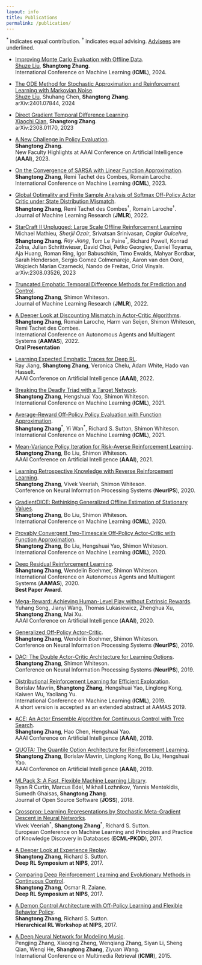 ```yaml
---
layout: info
title: Publications 
permalink: /publication/
---
```


<sup>*</sup> indicates equal contribution. <sup>†</sup> indicates equal advising. <u>Advisees</u> are underlined.

- [Improving Monte Carlo Evaluation with Offline Data](https://arxiv.org/abs/2301.13734).  
<u>Shuze Liu</u>, **Shangtong Zhang**.   
International Conference on Machine Learning (**ICML**), 2024. 

- [The ODE Method for Stochastic Approximation and Reinforcement Learning with Markovian Noise](https://arxiv.org/abs/2401.07844).  
<u>Shuze Liu</u>, Shuhang Chen, **Shangtong Zhang**.   
arXiv:2401.07844, 2024  

- [Direct Gradient Temporal Difference Learning](https://arxiv.org/abs/2308.01170).  
<u>Xiaochi Qian</u>, **Shangtong Zhang**.   
arXiv:2308.01170, 2023  

- [A New Challenge in Policy Evaluation](https://ojs.aaai.org/index.php/AAAI/article/view/26832).  
**Shangtong Zhang**.  
New Faculty Highlights at AAAI Conference on Artificial Intelligence (**AAAI**), 2023.  

- [On the Convergence of SARSA with Linear Function Approximation](https://arxiv.org/abs/2202.06828).  
**Shangtong Zhang**, Remi Tachet des Combes, Romain Laroche.  
International Conference on Machine Learning (**ICML**), 2023. 

- [Global Optimality and Finite Sample Analysis of Softmax Off-Policy Actor Critic under State Distribution Mismatch](https://arxiv.org/abs/2111.02997).  
**Shangtong Zhang**, Remi Tachet des Combes<sup>†</sup>, Romain Laroche<sup>†</sup>.  
Journal of Machine Learning Research (**JMLR**), 2022.    

- [StarCraft II Unplugged: Large Scale Offline Reinforcement Learning](https://arxiv.org/abs/2308.03526)  
Michael Mathieu<sup>*</sup>, Sherjil Ozair<sup>*</sup>, Srivatsan Srinivasan<sup>*</sup>, Caglar Gulcehre<sup>*</sup>, **Shangtong Zhang**<sup>*</sup>, Ray Jiang<sup>*</sup>, Tom Le Paine<sup>*</sup>, Richard Powell, Konrad Zolna, Julian Schrittwieser, David Choi, Petko Georgiev, Daniel Toyama, Aja Huang, Roman Ring, Igor Babuschkin, Timo Ewalds, Mahyar Bordbar, Sarah Henderson, Sergio Gomez Colmenarejo, Aaron van den Oord, Wojciech Marian Czarnecki, Nando de Freitas, Oriol Vinyals.  
arXiv:2308.03526, 2023  

- [Truncated Emphatic Temporal Difference Methods for Prediction and Control](https://arxiv.org/abs/2108.05338).  
**Shangtong Zhang**, Shimon Whiteson.  
Journal of Machine Learning Research (**JMLR**), 2022.  

- [A Deeper Look at Discounting Mismatch in Actor-Critic Algorithms](https://arxiv.org/abs/2010.01069).  
**Shangtong Zhang**, Romain Laroche, Harm van Seijen, Shimon Whiteson, Remi Tachet des Combes.  
International Conference on Autonomous Agents and Multiagent Systems (**AAMAS**), 2022.  
**Oral Presentation**

- [Learning Expected Emphatic Traces for Deep RL](https://arxiv.org/abs/2107.05405).  
Ray Jiang, **Shangtong Zhang**, Veronica Chelu, Adam White, Hado van Hasselt.  
AAAI Conference on Artificial Intelligence (**AAAI**), 2022.  



- [Breaking the Deadly Triad with a Target Network](https://arxiv.org/abs/2101.08862).  
**Shangtong Zhang**, Hengshuai Yao, Shimon Whiteson.  
International Conference on Machine Learning (**ICML**), 2021. 

- [Average-Reward Off-Policy Policy Evaluation with Function Approximation](https://arxiv.org/abs/2101.02808).  
**Shangtong Zhang**<sup>\*</sup>, Yi Wan<sup>\*</sup>, Richard S. Sutton, Shimon Whiteson.  
International Conference on Machine Learning (**ICML**), 2021. 

- [Mean-Variance Policy Iteration for Risk-Averse Reinforcement Learning](https://arxiv.org/abs/2004.10888).  
**Shangtong Zhang**, Bo Liu, Shimon Whiteson.  
AAAI Conference on Artificial Intelligence (**AAAI**), 2021.

- [Learning Retrospective Knowledge with Reverse Reinforcement Learning](https://arxiv.org/abs/2007.06703).  
**Shangtong Zhang**, Vivek Veeriah, Shimon Whiteson.  
Conference on Neural Information Processing Systems (**NeurIPS**), 2020. 

- [GradientDICE: Rethinking Generalized Offline Estimation of Stationary Values](https://arxiv.org/abs/2001.11113).  
**Shangtong Zhang**, Bo Liu, Shimon Whiteson.  
International Conference on Machine Learning (**ICML**), 2020. 

- [Provably Convergent Two-Timescale Off-Policy Actor-Critic with Function Approximation](https://arxiv.org/abs/1911.04384).  
**Shangtong Zhang**, Bo Liu, Hengshuai Yao, Shimon Whiteson.  
International Conference on Machine Learning (**ICML**), 2020. 

- [Deep Residual Reinforcement Learning](https://arxiv.org/abs/1905.01072).  
**Shangtong Zhang**, Wendelin Boehmer, Shimon Whiteson.  
International Conference on Autonomous Agents and Multiagent Systems (**AAMAS**), 2020.  
**Best Paper Award**.

- [Mega-Reward: Achieving Human-Level Play without Extrinsic Rewards](https://arxiv.org/abs/1905.04640).  
Yuhang Song, Jianyi Wang, Thomas Lukasiewicz, Zhenghua Xu, **Shangtong Zhang**, Mai Xu.  
AAAI Conference on Artificial Intelligence (**AAAI**), 2020.

- [Generalized Off-Policy Actor-Critic](https://arxiv.org/abs/1903.11329).  
**Shangtong Zhang**, Wendelin Boehmer, Shimon Whiteson.  
Conference on Neural Information Processing Systems (**NeurIPS**), 2019. 

- [DAC: The Double Actor-Critic Architecture for Learning Options](https://arxiv.org/abs/1904.12691).  
**Shangtong Zhang**, Shimon Whiteson.  
Conference on Neural Information Processing Systems (**NeurIPS**), 2019. 

- [Distributional Reinforcement Learning for](https://arxiv.org/abs/1905.06125) [Efficient Exploration](http://www.ifaamas.org/Proceedings/aamas2019/pdfs/p2117.pdf).  
Borislav Mavrin, **Shangtong Zhang**, Hengshuai Yao, Linglong Kong, Kaiwen Wu, Yaoliang Yu.  
International Conference on Machine Learning (**ICML**), 2019.  
A short version is accepted as an extended abstract at AAMAS 2019.  

- [ACE: An Actor Ensemble Algorithm for Continuous Control with Tree Search](https://arxiv.org/abs/1811.02696).  
**Shangtong Zhang**, Hao Chen, Hengshuai Yao.  
AAAI Conference on Artificial Intelligence (**AAAI**), 2019.

- [QUOTA: The Quantile Option Architecture for Reinforcement Learning](https://arxiv.org/abs/1811.02073).  
**Shangtong Zhang**, Borislav Mavrin, Linglong Kong, Bo Liu, Hengshuai Yao.  
AAAI Conference on Artificial Intelligence (**AAAI**), 2019.

- [MLPack 3: A Fast, Flexible Machine Learning Library](https://joss.theoj.org/papers/f9fb80cf56e79edd4d87e5cf7c5f1759).  
Ryan R Curtin, Marcus Edel, Mikhail Lozhnikov, Yannis Mentekidis, Sumedh Ghaisas, **Shangtong Zhang**.  
Journal of Open Source Software (**JOSS**), 2018.

- [Crossprop: Learning Representations by Stochastic Meta-Gradient Descent in Neural Networks](https://link.springer.com/chapter/10.1007/978-3-319-71249-9_27).  
Vivek Veeriah<sup>\*</sup>, **Shangtong Zhang**<sup>\*</sup>, Richard S. Sutton.  
European Conference on Machine Learning and Principles and Practice of Knowledge Discovery in Databases (**ECML-PKDD**), 2017.  

- [A Deeper Look at Experience Replay](https://arxiv.org/abs/1712.01275).  
**Shangtong Zhang**, Richard S. Sutton.  
**Deep RL Symposium at NIPS**, 2017.

- [Comparing Deep Reinforcement Learning and Evolutionary Methods in Continuous Control](https://arxiv.org/abs/1712.00006).  
**Shangtong Zhang**, Osmar R. Zaiane.  
**Deep RL Symposium at NIPS**, 2017.

- [A Demon Control Architecture with Off-Policy Learning and Flexible Behavior Policy](https://drive.google.com/file/d/1tV1Lw1fIsQTihSzSvBT206XX2_6UjiRB/view).  
**Shangtong Zhang**, Richard S. Sutton.  
**Hierarchical RL Workshop at NIPS**, 2017.  

- [A Deep Neural Network for Modeling Music](https://dl.acm.org/citation.cfm?id=2749367).  
Pengjing Zhang, Xiaoqing Zheng, Wenqiang Zhang, Siyan Li, Sheng Qian, Wenqi He, **Shangtong Zhang**, Ziyuan Wang.  
International Conference on Multimedia Retrieval (**ICMR**), 2015.